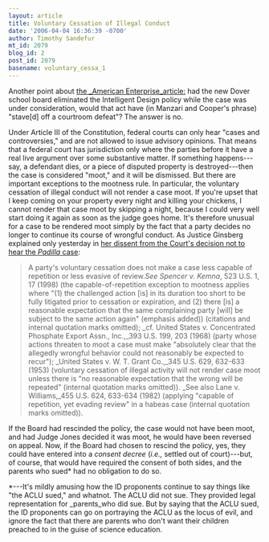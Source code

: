 ```yaml
---
layout: article
title: Voluntary Cessation of Illegal Conduct
date: '2006-04-04 16:36:39 -0700'
author: Timothy Sandefur
mt_id: 2079
blog_id: 2
post_id: 2079
basename: voluntary_cessa_1
---
```

Another point about [the _American Enterprise_article:](http://www.taemag.com/issues/articleID.19100/article_detail.asp) had the new Dover school board eliminated the Intelligent Design policy while the case was under consideration, would that act have (in Manzari and Cooper's phrase) "stave\[d\] off a courtroom defeat"? The answer is no.

Under Article III of the Constitution, federal courts can only hear "cases and controversies," and are not allowed to issue advisory opinions. That means that a federal court has jurisdiction only where the parties before it have a real live argument over some substantive matter. If something happens---say, a defendant dies, or a piece of disputed property is destroyed---then the case is considered "moot," and it will be dismissed. But there are important exceptions to the mootness rule. In particular, the voluntary cessation of illegal conduct will not render a case moot. If you're upset that I keep coming on your property every night and killing your chickens, I cannot render that case moot by skipping a night, because I could very well start doing it again as soon as the judge goes home. It's therefore unusual for a case to be rendered moot simply by the fact that a party decides no longer to continue its course of wrongful conduct. As Justice Ginsberg explained only yesterday in [her dissent from the Court's decision not to hear the _Padilla_ case](http://www.supremecourtus.gov/opinions/05pdf/05-533Ginsburg.pdf):

> A party's voluntary cessation does not make a case less capable of repetition or less evasive of review._See Spencer v. Kemna_, 523 U.S. 1, 17 (1998) (the capable-of-repetition exception to mootness applies where "(1) the challenged action \[is\] in its duration too short to be fully litigated prior to cessation or expiration, and (2) there \[is\] a reasonable expectation that the same complaining party \[will\] be subject to the same action again" (emphasis added)) (citations and internal quotation marks omitted); _cf. United States v. Concentrated Phosphate Export Assn., Inc.,_393 U.S. 199, 203 (1968) (party whose actions threaten to moot a case must make "absolutely clear that the allegedly wrongful behavior could not reasonably be expected to recur"); _United States v. W. T. Grant Co.,_345 U.S. 629, 632-633 (1953) (voluntary cessation of illegal activity will not render case moot unless there is "no reasonable expectation that the wrong will be repeated" (internal quotation marks omitted)). _See also Lane v. Williams,_455 U.S. 624, 633-634 (1982) (applying "capable of repetition, yet evading review" in a habeas case (internal quotation marks omitted)). 

If the Board had rescinded the policy, the case would not have been moot, and had Judge Jones decided it was moot, he would have been reversed on appeal. Now, if the Board had chosen to rescind the policy, yes, they could have entered into a _consent decree_ (_i.e.,_ settled out of court)---but, of course, that would have required the consent of both sides, and the parents who sued\* had no obligation to do so.

\*---It's mildly amusing how the ID proponents continue to say things like "the ACLU sued," and whatnot. The ACLU did not sue. They provided legal representation for _parents_who did sue. But by saying that the ACLU sued, the ID proponents can go on portraying the ACLU as the locus of evil, and ignore the fact that there are parents who don't want their children preached to in the guise of science education.
